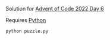 Solution for [Advent of Code 2022 Day 6](https://adventofcode.com/2022/day/6)

Requires [Python](https://www.python.org/downloads/)

```
python puzzle.py
```
